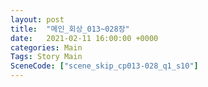 ```yaml
---
layout: post
title:  "메인_회상_013~028장"
date:   2021-02-11 16:00:00 +0000
categories: Main
Tags: Story Main
SceneCode: ["scene_skip_cp013-028_q1_s10"]
---
```

